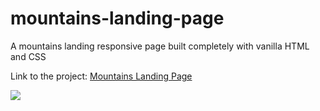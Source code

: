 # mountains-landing-page

A mountains landing responsive page built completely with vanilla HTML and CSS

Link to the project: <a href="https://mountains-landing-lrtklr132.vercel.app">Mountains Landing Page</a>

<img src="https://cdn.designsmaz.com/wp-content/uploads/2015/09/Mountains-Free-Travel-Landing-Page-PSD-Template-Preview.jpg">
